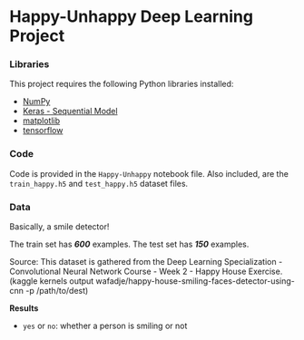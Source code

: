 # Happy-Unhappy Deep Learning Project

### Libraries

This project requires the following Python libraries installed:

- [NumPy](http://www.numpy.org/)
- [Keras - Sequential Model](https://keras.io/guides/sequential_model/)
- [matplotlib](http://matplotlib.org/)
- [tensorflow](https://www.tensorflow.org/)


### Code

Code is provided in the `Happy-Unhappy` notebook file. Also included, are the `train_happy.h5` and `test_happy.h5` dataset files.


### Data

Basically, a smile detector!

The train set has ***600*** examples.
The test set has ***150*** examples.

Source: This dataset is gathered from the Deep Learning Specialization - Convolutional Neural Network Course - Week 2 - Happy House Exercise.
(kaggle kernels output wafadje/happy-house-smiling-faces-detector-using-cnn -p /path/to/dest)


**Results**
- `yes` or `no`: whether a person is smiling or not
